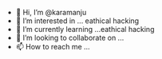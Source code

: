 - 👋 Hi, I’m @karamanju
- 👀 I’m interested in ... eathical hacking
- 🌱 I’m currently learning ...eathical hacking
- 💞️ I’m looking to collaborate on ...
- 📫 How to reach me ...

<!---
karamanju/karamanju is a ✨ special ✨ repository because its `README.md` (this file) appears on your GitHub profile.
You can click the Preview link to take a look at your changes.
--->
